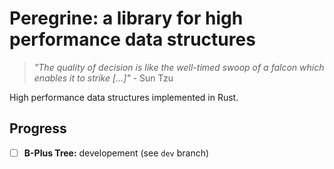 # Peregrine: a library for high performance data structures 

> *"The quality of decision is like the well-timed swoop of a falcon which enables it to strike [...]"* - Sun Tzu

High performance data structures implemented in Rust.

## Progress

- [ ] **B-Plus Tree:** developement (see `dev` branch)
